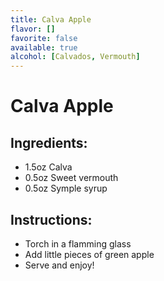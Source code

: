 ```yaml
---
title: Calva Apple
flavor: []
favorite: false
available: true
alcohol: [Calvados, Vermouth]
---
```

# Calva Apple
  
## Ingredients:
- 1.5oz Calva
- 0.5oz Sweet vermouth
- 0.5oz Symple syrup

## Instructions:
- Torch in a flamming glass
- Add little pieces of green apple
- Serve and enjoy!



